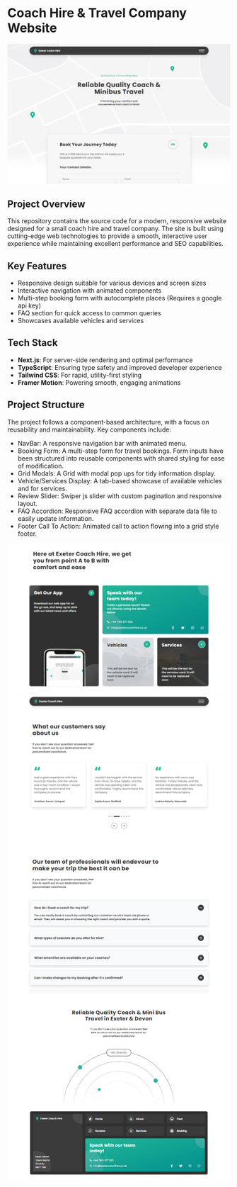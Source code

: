 # Coach Hire & Travel Company Website

![Hero Image](https://raw.githubusercontent.com/nickf33/coach-hire-site/main/readmeImages/hero.png)

## Project Overview

This repository contains the source code for a modern, responsive website designed for a small coach hire and travel company. The site is built using cutting-edge web technologies to provide a smooth, interactive user experience while maintaining excellent performance and SEO capabilities.

## Key Features

- Responsive design suitable for various devices and screen sizes
- Interactive navigation with animated components
- Multi-step booking form with autocomplete places (Requires a google api key)
- FAQ section for quick access to common queries
- Showcases available vehicles and services

## Tech Stack

- **Next.js**: For server-side rendering and optimal performance
- **TypeScript**: Ensuring type safety and improved developer experience
- **Tailwind CSS**: For rapid, utility-first styling
- **Framer Motion**: Powering smooth, engaging animations

## Project Structure

The project follows a component-based architecture, with a focus on reusability and maintainability. Key components include:

- NavBar: A responsive navigation bar with animated menu.
- Booking Form: A multi-step form for travel bookings. Form inputs have been structured into reusable components with shared styling for ease of modification.
- Grid Modals: A Grid with modal pop ups for tidy information display.
- Vehicle/Services Display: A tab-based showcase of available vehicles and for services.
- Review Slider: Swiper js slider with custom pagination and responsive layout.
- FAQ Accordion:  Responsive FAQ accordion with separate data file to easily update information.
- Footer Call To Action: Animated call to action flowing into a grid style footer.

![GridImage](https://raw.githubusercontent.com/nickf33/coach-hire-site/main/readmeImages/grid.png)
![Slider Image](https://raw.githubusercontent.com/nickf33/coach-hire-site/main/readmeImages/slider.png)
![FAQ Image](https://raw.githubusercontent.com/nickf33/coach-hire-site/main/readmeImages/faq.png)
![Footer Image](https://raw.githubusercontent.com/nickf33/coach-hire-site/main/readmeImages/footer.png)




